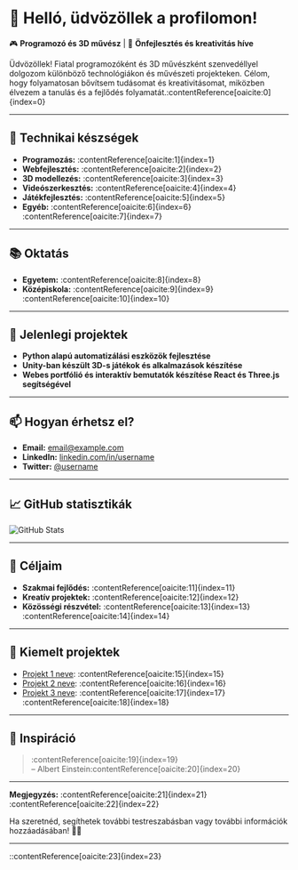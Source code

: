 # 👋 Helló, üdvözöllek a profilomon!

🎮 **Programozó és 3D művész** | 🧠 **Önfejlesztés és kreativitás híve**

Üdvözöllek! Fiatal programozóként és 3D művészként szenvedéllyel dolgozom különböző technológiákon és művészeti projekteken. Célom, hogy folyamatosan bővítsem tudásomat és kreativitásomat, miközben élvezem a tanulás és a fejlődés folyamatát.&#8203;:contentReference[oaicite:0]{index=0}

---

## 🧰 Technikai készségek

- **Programozás:** :contentReference[oaicite:1]{index=1}
- **Webfejlesztés:** :contentReference[oaicite:2]{index=2}
- **3D modellezés:** :contentReference[oaicite:3]{index=3}
- **Videószerkesztés:** :contentReference[oaicite:4]{index=4}
- **Játékfejlesztés:** :contentReference[oaicite:5]{index=5}
- **Egyéb:** :contentReference[oaicite:6]{index=6}&#8203;:contentReference[oaicite:7]{index=7}

---

## 📚 Oktatás

- **Egyetem:** :contentReference[oaicite:8]{index=8}
- **Középiskola:** :contentReference[oaicite:9]{index=9}&#8203;:contentReference[oaicite:10]{index=10}

---

## 🌱 Jelenlegi projektek

- **Python alapú automatizálási eszközök fejlesztése**
- **Unity-ban készült 3D-s játékok és alkalmazások készítése**
- **Webes portfólió és interaktív bemutatók készítése React és Three.js segítségével**

---

## 📫 Hogyan érhetsz el?

- **Email:** [email@example.com](mailto:email@example.com)
- **LinkedIn:** [linkedin.com/in/username](https://www.linkedin.com/in/username)
- **Twitter:** [@username](https://twitter.com/username)

---

## 📈 GitHub statisztikák

![GitHub Stats](https://github-readme-stats.vercel.app/api?username=felhasználónév&show_icons=true&hide_title=true&count_private=true&hide=prs&theme=radical)

---

## 🎯 Céljaim

- **Szakmai fejlődés:** :contentReference[oaicite:11]{index=11}
- **Kreatív projektek:** :contentReference[oaicite:12]{index=12}
- **Közösségi részvétel:** :contentReference[oaicite:13]{index=13}&#8203;:contentReference[oaicite:14]{index=14}

---

## 💬 Kiemelt projektek

- [Projekt 1 neve](https://github.com/felhasználónév/projekt1): :contentReference[oaicite:15]{index=15}
- [Projekt 2 neve](https://github.com/felhasználónév/projekt2): :contentReference[oaicite:16]{index=16}
- [Projekt 3 neve](https://github.com/felhasználónév/projekt3): :contentReference[oaicite:17]{index=17}&#8203;:contentReference[oaicite:18]{index=18}

---

## 🎨 Inspiráció

> :contentReference[oaicite:19]{index=19}  
> – Albert Einstein&#8203;:contentReference[oaicite:20]{index=20}

---

**Megjegyzés:** :contentReference[oaicite:21]{index=21}&#8203;:contentReference[oaicite:22]{index=22}

Ha szeretnéd, segíthetek további testreszabásban vagy további információk hozzáadásában! 📄✨

---
::contentReference[oaicite:23]{index=23}
 
